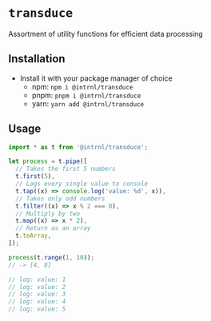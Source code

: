 # `transduce`

Assortment of utility functions for efficient data processing

## Installation

- Install it with your package manager of choice
  - npm: `npm i @intrnl/transduce`
  - pnpm: `pnpm i @intrnl/transduce`
  - yarn: `yarn add @intrnl/transduce`

## Usage

```js
import * as t from '@intrnl/transduce';

let process = t.pipe([
  // Takes the first 5 numbers
  t.first(5),
  // Logs every single value to console
  t.tap((x) => console.log('value: %d', x)),
  // Takes only odd numbers
  t.filter((x) => x % 2 === 0),
  // Multiply by two
  t.map((x) => x * 2),
  // Return as an array
  t.toArray,
]);

process(t.range(1, 10));
// -> [4, 8]

// log: value: 1
// log: value: 2
// log: value: 3
// log: value: 4
// log: value: 5
```
